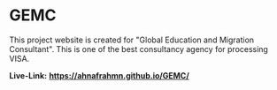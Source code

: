 # GEMC
This project website is created for "Global Education and Migration Consultant". This is one of the best consultancy agency for processing VISA.

**Live-Link:**
**https://ahnafrahmn.github.io/GEMC/**
